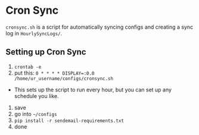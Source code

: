 # Cron Sync

`cronsync.sh` is a script for automatically syncing configs and creating a sync log
in `HourlySyncLogs/`.

## Setting up Cron Sync

1. `crontab -e`
1. put this: `0 * * * * DISPLAY=:0.0 /home/ur_username/configs/cronsync.sh`
  - This sets up the script to run every hour, but you can set up any schedule you like.
1. save
1. go into `~/configs`
1. `pip install -r sendemail-requirements.txt`
1. done

